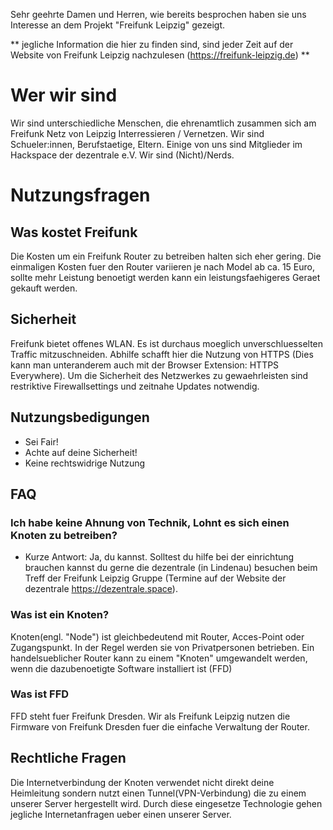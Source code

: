 Sehr geehrte Damen und Herren,
wie bereits besprochen haben sie uns Interesse an dem Projekt "Freifunk Leipzig" gezeigt.

** jegliche Information die hier zu finden
sind, sind jeder Zeit auf der Website von
Freifunk Leipzig nachzulesen (https://freifunk-leipzig.de)
**


# Wer wir sind
Wir sind unterschiedliche Menschen, die ehrenamtlich zusammen sich am Freifunk Netz von Leipzig Interressieren / Vernetzen. Wir sind Schueler:innen, Berufstaetige, Eltern. Einige von uns sind Mitglieder im Hackspace der dezentrale e.V. Wir sind (Nicht)/Nerds.


# Nutzungsfragen

## Was kostet Freifunk

Die Kosten um ein Freifunk Router zu betreiben halten sich eher gering. 
Die einmaligen Kosten fuer den Router variieren 
je nach Model ab ca. 15 Euro, 
sollte mehr Leistung benoetigt werden kann ein 
leistungsfaehigeres Geraet gekauft werden. 

## Sicherheit
Freifunk bietet offenes WLAN. Es ist durchaus moeglich unverschluesselten Traffic mitzuschneiden.
Abhilfe schafft hier die Nutzung von HTTPS (Dies kann man unteranderem auch mit der Browser Extension: HTTPS Everywhere).
Um die Sicherheit des Netzwerkes zu gewaehrleisten sind 
restriktive Firewallsettings und zeitnahe Updates notwendig.

## Nutzungsbedigungen
 - Sei Fair!
 - Achte auf deine Sicherheit!
 - Keine rechtswidrige Nutzung


## FAQ

### Ich habe keine Ahnung von Technik, Lohnt es sich einen Knoten zu betreiben?

- Kurze Antwort: Ja, du kannst. Solltest du hilfe
bei der einrichtung brauchen kannst du gerne die dezentrale (in Lindenau) besuchen beim Treff der Freifunk Leipzig Gruppe (Termine auf der Website der dezentrale https://dezentrale.space). 

### Was ist ein Knoten?

Knoten(engl. "Node") ist gleichbedeutend mit Router, Acces-Point oder Zugangspunkt. In der Regel werden sie von Privatpersonen betrieben. Ein handelsueblicher Router kann zu einem "Knoten" umgewandelt werden, wenn die dazubenoetigte Software installiert ist (FFD)

### Was ist FFD

FFD steht fuer Freifunk Dresden. Wir als Freifunk Leipzig nutzen die Firmware von Freifunk Dresden fuer die einfache Verwaltung der Router.

## Rechtliche Fragen

Die Internetverbindung der Knoten verwendet nicht direkt deine Heimleitung sondern nutzt einen Tunnel(VPN-Verbindung) die zu einem unserer Server hergestellt wird. Durch diese eingesetze Technologie gehen jegliche Internetanfragen ueber einen unserer Server.



